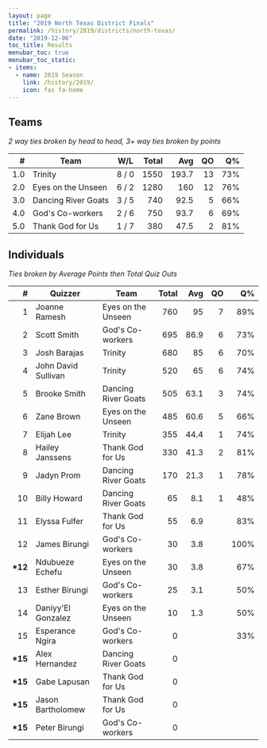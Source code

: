 ```yaml
---
layout: page
title: "2019 North Texas District Finals"
permalink: /history/2019/districts/north-texas/
date: "2019-12-06"
toc_title: Results
menubar_toc: true
menubar_toc_static:
- items:
  - name: 2019 Season
    link: /history/2019/
    icon: fas fa-home
---
```


## Teams

*2 way ties broken by head to head, 3+ way ties broken by points*

|    # | Team                | W/L   | Total |   Avg |   QO |   Q% |
| ---: | ------------------- | ----- | ----: | ----: | ---: | ---: |
|  1.0 | Trinity             | 8 / 0 |  1550 | 193.7 |   13 |  73% |
|  2.0 | Eyes on the Unseen  | 6 / 2 |  1280 |   160 |   12 |  76% |
|  3.0 | Dancing River Goats | 3 / 5 |   740 |  92.5 |    5 |  66% |
|  4.0 | God's Co-workers    | 2 / 6 |   750 |  93.7 |    6 |  69% |
|  5.0 | Thank God for Us    | 1 / 7 |   380 |  47.5 |    2 |  81% |

## Individuals

*Ties broken by Average Points then Total Quiz Outs*

|        # | Quizzer             | Team                | Total |  Avg |   QO |   Q% |
| -------: | ------------------- | ------------------- | ----: | ---: | ---: | ---: |
|        1 | Joanne Ramesh       | Eyes on the Unseen  |   760 |   95 |    7 |  89% |
|        2 | Scott Smith         | God's Co-workers    |   695 | 86.9 |    6 |  73% |
|        3 | Josh Barajas        | Trinity             |   680 |   85 |    6 |  70% |
|        4 | John David Sullivan | Trinity             |   520 |   65 |    6 |  74% |
|        5 | Brooke Smith        | Dancing River Goats |   505 | 63.1 |    3 |  74% |
|        6 | Zane Brown          | Eyes on the Unseen  |   485 | 60.6 |    5 |  66% |
|        7 | Elijah Lee          | Trinity             |   355 | 44.4 |    1 |  74% |
|        8 | Hailey Janssens     | Thank God for Us    |   330 | 41.3 |    2 |  81% |
|        9 | Jadyn Prom          | Dancing River Goats |   170 | 21.3 |    1 |  78% |
|       10 | Billy Howard        | Dancing River Goats |    65 |  8.1 |    1 |  48% |
|       11 | Elyssa Fulfer       | Thank God for Us    |    55 |  6.9 |      |  83% |
|       12 | James Birungi       | God's Co-workers    |    30 |  3.8 |      | 100% |
| **\*12** | Ndubueze Echefu     | Eyes on the Unseen  |    30 |  3.8 |      |  67% |
|       13 | Esther Birungi      | God's Co-workers    |    25 |  3.1 |      |  50% |
|       14 | Daniyy'El Gonzalez  | Eyes on the Unseen  |    10 |  1.3 |      |  50% |
|       15 | Esperance Ngira     | God's Co-workers    |     0 |      |      |  33% |
| **\*15** | Alex Hernandez      | Dancing River Goats |     0 |      |      |      |
| **\*15** | Gabe Lapusan        | Thank God for Us    |     0 |      |      |      |
| **\*15** | Jason Bartholomew   | Thank God for Us    |     0 |      |      |      |
| **\*15** | Peter Birungi       | God's Co-workers    |     0 |      |      |      |

